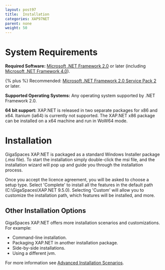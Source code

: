 ```yaml
---
layout: post97
title:  Installation
categories: XAP97NET
parent: none
weight: 50
---
```


# System Requirements

**Required Software:** [Microsoft .NET Framework 2.0](http://msdn.microsoft.com/en-us/netframework/aa731542.aspx) or later (including  [Microsoft .NET Framework 4.0](http://msdn.microsoft.com/en-us/netframework/aa569263.aspx)).

{% plus %} Recommended: [Microsoft .NET Framework 2.0 Service Pack 2](http://www.microsoft.com/downloads/details.aspx?familyid=5B2C0358-915B-4EB5-9B1D-10E506DA9D0F&displaylang=en) or later.

**Supported Operating Systems:** Any operating system supported by .NET Framework 2.0.

**64 bit support:** XAP.NET is released in two separate packages for x86 and x64. Itanium (ia64) is currently not supported. The XAP.NET x86 package can be installed on a x64 machine and run in WoW64 mode.

#  Installation

GigaSpaces XAP.NET is packaged as a standard Windows Installer package (.msi file). To start the installation simply double-click the msi file, and the installation wizard will pop up and guide you through the installation process.

Once you accept the licence agreement, you will be asked to choose a setup type. Select 'Complete' to install all the features in the default path (C:\GigaSpaces\XAP.NET 9.5.0). Selecting 'Custom' will allow you to customize the installation path, which features will be installed, and more.

## Other Installation Options

GigaSpaces XAP.NET offers more installation scenarios and customizations. For example:

- Command-line installation.
- Packaging XAP.NET in another installation package.
- Side-by-side installations.
- Using a different jvm.

For more information see [Advanced Installation Scenarios](./advanced-installation-scenarios.html).

